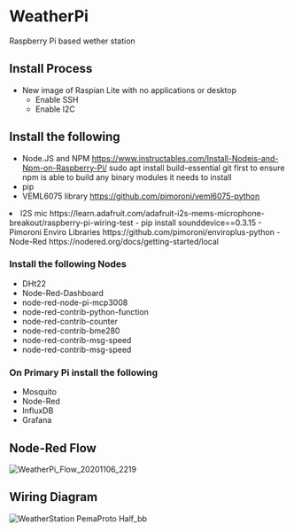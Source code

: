 # WeatherPi
Raspberry Pi based wether station

## Install Process
- New image of Raspian Lite with no applications or desktop
  - Enable SSH
  - Enable I2C
  
 ## Install the following
- Node.JS and NPM https://www.instructables.com/Install-Nodejs-and-Npm-on-Raspberry-Pi/ sudo apt install build-essential git first to ensure npm is able to build any binary modules it needs to install
- pip
- VEML6075 library https://github.com/pimoroni/veml6075-python
 <li>I2S mic https://learn.adafruit.com/adafruit-i2s-mems-microphone-breakout/raspberry-pi-wiring-test
 - pip install sounddevice==0.3.15
 - Pimoroni Enviro Libraries https://github.com/pimoroni/enviroplus-python
 - Node-Red https://nodered.org/docs/getting-started/local

### Install the following Nodes
- DHt22
- Node-Red-Dashboard
- node-red-node-pi-mcp3008
- node-red-contrib-python-function
- node-red-contrib-counter
- node-red-contrib-bme280
- node-red-contrib-msg-speed
- node-red-contrib-msg-speed

### On Primary Pi install the following
- Mosquito
- Node-Red
- InfluxDB
- Grafana

## Node-Red Flow
![WeatherPi_Flow_20201106_2219](https://user-images.githubusercontent.com/5247403/98422214-fdc02f00-2082-11eb-8a97-c4378d4a1931.png)

## Wiring Diagram
![WeatherStation PemaProto Half_bb](https://user-images.githubusercontent.com/5247403/98422125-cd789080-2082-11eb-8f47-790ee3bd5da4.png)
